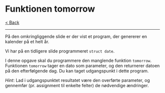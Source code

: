 # Funktionen tomorrow

[< Back](../README.md)

---

På den omkringliggende slide er der vist et program, der genererer en kalender på et helt år.

Vi har på en tidligere slide programmeret `struct date`.

I denne opgave skal du programmere den manglende funktion `tomorrow`. Funktionen `tomorrow` tager en dato som parameter, og den returnerer datoen på den efterfølgende dag. Du kan taget udgangspunkt i dette program.

*Hint*: Lad i udgangspunktet resultatet være den overførte parameter, og gennemfør (pr. assignment til enkelte felter) de nødvendige ændringer.
